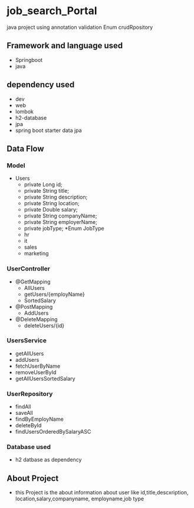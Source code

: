 # job_search_Portal

java project using annotation validation Enum crudRpository 

## Framework and language used
* Springboot
* java

## dependency used
 * dev
 * web
 * lombok
 * h2-database
 * jpa
 * spring boot starter data jpa 

## Data Flow

### Model
* Users
   *   private Long id;
   *   private String title;
   *   private String description;
   *   private String location;
   *   private Double salary;
   *   private String companyName;
   *   private String employerName;
   *   private <Some-Enum> jobType;
*Enum JobType  
   * hr
   * it
   * sales
   * marketing
### UserController
* @GetMapping  
    * AllUsers
    * getUsers/{employName}
    * SortedSalary
* @PostMapping
    * AddUsers
* @DeleteMapping
   * deleteUsers/{id}

### UsersService
 *  getAllUsers
 *  addUsers
 *  fetchUserByName
 *  removeUserById
 *  getAllUsersSortedSalary

### UserRepository
* findAll
* saveAll
* findByEmployName
* deleteById
* findUsersOrderedBySalaryASC

### Database used
* h2 datbase as dependency

##  About Project
* this Project is the about information about user like id,title,descxription, location,salary,companyname, employname,job type 

